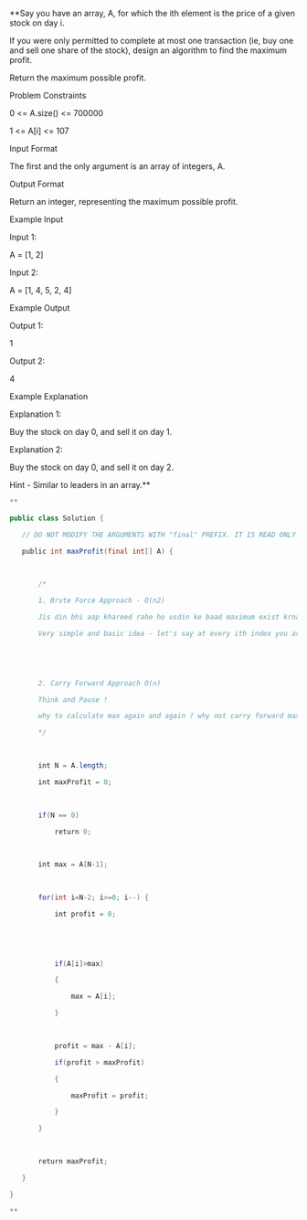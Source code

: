 **Say you have an array, A, for which the ith element is the price of a given stock on day i.

If you were only permitted to complete at most one transaction (ie, buy one and sell one share of the stock), design an algorithm to find the maximum profit.

Return the maximum possible profit.

  
  
Problem Constraints

0 <= A.size() <= 700000

1 <= A[i] <= 107

  
  
Input Format

The first and the only argument is an array of integers, A.

  
  
Output Format

Return an integer, representing the maximum possible profit.

  
  
Example Input

Input 1:

A = [1, 2]

  

Input 2:

A = [1, 4, 5, 2, 4]

  

  
  
Example Output

Output 1:

1

  

Output 2:

4

  

  
  
Example Explanation

Explanation 1:

Buy the stock on day 0, and sell it on day 1.

  

Explanation 2:

Buy the stock on day 0, and sell it on day 2.

  
  
  
  

Hint - Similar to leaders in an array.**

```java
**

public class Solution {

   // DO NOT MODIFY THE ARGUMENTS WITH "final" PREFIX. IT IS READ ONLY

   public int maxProfit(final int[] A) {

  

       /*

       1. Brute Force Approach - O(n2)

       Jis din bhi aap khareed rahe ho usdin ke baad maximum exist krna chahiye tbhi hi hum profit kr payenge

       Very simple and basic idea - let's say at every ith index you are buying then when do you want to sell it ? obviously on maximum price.

  

  

       2. Carry Forward Approach O(n)

       Think and Pause !

       why to calculate max again and again ? why not carry forward max from right hand side.

       */

  

       int N = A.length;

       int maxProfit = 0;

  

       if(N == 0)

           return 0;

  

       int max = A[N-1];

  

       for(int i=N-2; i>=0; i--) {

           int profit = 0;

  

  

           if(A[i]>max)

           {

               max = A[i];

           }

  

           profit = max - A[i];

           if(profit > maxProfit)

           {

               maxProfit = profit;

           }

       }

  

       return maxProfit;

   }

}

**
```